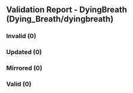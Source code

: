 ## Validation Report - DyingBreath (Dying_Breath/dyingbreath)


### Invalid (0)
### Updated (0)
### Mirrored (0)
### Valid (0)
